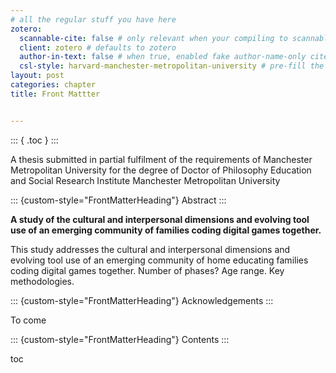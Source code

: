 ```yaml
---
# all the regular stuff you have here
zotero:
  scannable-cite: false # only relevant when your compiling to scannable-cite .odt
  client: zotero # defaults to zotero
  author-in-text: false # when true, enabled fake author-name-only cites by replacing it with the text of the last names of the authors
  csl-style: harvard-manchester-metropolitan-university # pre-fill the style
layout: post
categories: chapter
title: Front Mattter


---
```

::: { .toc }
:::


A thesis submitted in partial fulfilment of the  requirements of Manchester Metropolitan University  for the degree of Doctor of Philosophy  Education and Social Research Institute  Manchester Metropolitan University

::: {custom-style="FrontMatterHeading"}
Abstract
:::

**A study of the cultural and interpersonal dimensions and evolving tool use of an emerging community of families coding digital games together.**

This study addresses the cultural and interpersonal dimensions and evolving tool use of an emerging community of home educating families coding digital games together.
Number of phases? Age range.
Key methodologies.

::: {custom-style="FrontMatterHeading"}
Acknowledgements
:::




To come


::: {custom-style="FrontMatterHeading"}
Contents
:::


toc

<!-- This thesis explores how computing game design and programming (CGD&P) can be made more inclusive and responsive to the needs of late primary-aged learners. Drawing on sociocultural theory, activity theory, and design-based research, the study investigates how pedagogy can support learner agency, surface contradictions, and connect with children’s existing repertoires of knowledge and interest.

The research was conducted across five phases in a UK home education context, involving a diverse group of children, parents, and facilitators. A flexible pedagogical model, called the 3M framework (Missions, Maps, and Methods), was developed and refined through cycles of co-design and facilitation. It made use of curated game design patterns, playful narrative structures, and adaptable code templates to support creative and collaborative learning.

Using video analysis, screen capture, and contradiction mapping, the study examined how learners engaged with technical, cultural, and relational aspects of game-making. Findings show how participants adapted tools, resisted fixed roles, and developed new forms of agency through playful experimentation and collective problem-solving.

The thesis contributes to educational theory by extending activity-theoretical approaches to agency in informal computing settings and offers practical insights for educators seeking to design more inclusive, dialogic, and creative programming experiences. -->

<!-- Author Mick Chesterman

## Abstract
https://stummuac-my.sharepoint.com/:w:/r/personal/55120089_ad_mmu_ac_uk/_layouts/15/Doc.aspx?sourcedoc=%7B813EF50F-3400-4E1E-8105-698B756CAB7C%7D&file=Simulation%202025%20-%20test%20project.docx&action=default&mobileredirect=true&wdOrigin=OFFICE-OFFICE-METAOS.FILEBROWSER.FILES-HOME
To come - for now see outline of thesis at the end of chapter -->
